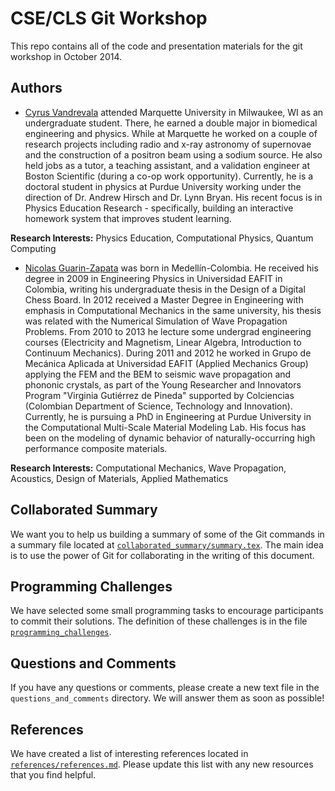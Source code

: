 # CSE/CLS Git Workshop

This repo contains all of the code and presentation materials for the git workshop in October 2014.

## Authors
- [Cyrus Vandrevala](http://cyrusvandrevala.com/) attended Marquette University in Milwaukee, WI as an undergraduate student. There, he earned a double major in biomedical engineering and physics. While at Marquette he worked on a couple of research projects including radio and x-ray astronomy of supernovae and the construction of a positron beam using a sodium source. He also held jobs as a tutor, a teaching assistant, and a validation engineer at Boston Scientific (during a co-op work opportunity). Currently, he is a doctoral student in physics at Purdue University working under the direction of Dr. Andrew Hirsch and Dr. Lynn Bryan. His recent focus is in Physics Education Research - specifically, building an interactive homework system that improves student learning.

**Research Interests:** Physics Education, Computational Physics, Quantum Computing

- [Nicolas Guarin-Zapata](https://sites.google.com/site/nicolasguarinz/) was born in Medellín-Colombia. He received his degree in 2009 in Engineering Physics in Universidad EAFIT in Colombia, writing his undergraduate thesis in the Design of a Digital Chess Board.  In 2012 received a Master Degree in Engineering with emphasis in Computational Mechanics in the same university, his thesis was related with the Numerical Simulation of Wave Propagation Problems.  From 2010 to 2013 he lecture some undergrad engineering courses (Electricity and Magnetism, Linear Algebra, Introduction to Continuum Mechanics). During 2011 and 2012 he worked in Grupo de Mecánica Aplicada at Universidad EAFIT (Applied Mechanics Group) applying the FEM and the BEM to seismic wave propagation and phononic crystals, as part of the Young Researcher and Innovators Program "Virginia Gutiérrez de Pineda" supported by Colciencias (Colombian Department of Science, Technology and Innovation). Currently, he is pursuing a PhD in Engineering at Purdue University in the Computational Multi-Scale Material Modeling Lab. His focus has been on the modeling of dynamic behavior of naturally-occurring high performance composite materials.

**Research Interests:** Computational Mechanics, Wave Propagation, Acoustics, Design of Materials, Applied Mathematics

## Collaborated Summary
We want you to help us building a summary of some of the Git commands in a summary file located at [`collaborated_summary/summary.tex`](./collaborated_summary/summary.tex). The main idea is to use the power of Git for collaborating in the writing of this document.

## Programming Challenges
We have selected some small programming tasks to encourage participants to commit their solutions. The definition of these challenges is in the file [`programming_challenges`](./programming_challenges/programming_challenges.md).

## Questions and Comments
If you have any questions or comments, please create a new text file in the ``questions_and_comments`` directory. We will answer them as soon as possible!

## References
We have created a list of interesting references located in [`references/references.md`](./references/references.md). Please update this list with any new resources that you find helpful.